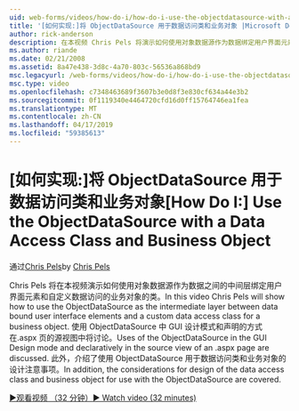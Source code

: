 ```yaml
---
uid: web-forms/videos/how-do-i/how-do-i-use-the-objectdatasource-with-a-data-access-class-and-business-object
title: '[如何实现:]将 ObjectDataSource 用于数据访问类和业务对象 |Microsoft Docs'
author: rick-anderson
description: 在本视频 Chris Pels 将演示如何使用对象数据源作为数据绑定用户界面元素和 acc.的自定义数据之间的中间层...
ms.author: riande
ms.date: 02/21/2008
ms.assetid: 8a47e438-3d8c-4a70-803c-56536a868bd9
msc.legacyurl: /web-forms/videos/how-do-i/how-do-i-use-the-objectdatasource-with-a-data-access-class-and-business-object
msc.type: video
ms.openlocfilehash: c7348463689f3607b3e0d8f3e830cf634a44e3b2
ms.sourcegitcommit: 0f1119340e4464720cfd16d0ff15764746ea1fea
ms.translationtype: MT
ms.contentlocale: zh-CN
ms.lasthandoff: 04/17/2019
ms.locfileid: "59385613"
---
```

# <a name="how-do-i-use-the-objectdatasource-with-a-data-access-class-and-business-object"></a><span data-ttu-id="99c73-103">[如何实现:]将 ObjectDataSource 用于数据访问类和业务对象</span><span class="sxs-lookup"><span data-stu-id="99c73-103">[How Do I:] Use the ObjectDataSource with a Data Access Class and Business Object</span></span>

<span data-ttu-id="99c73-104">通过[Chris Pels](https://twitter.com/chrispels)</span><span class="sxs-lookup"><span data-stu-id="99c73-104">by [Chris Pels](https://twitter.com/chrispels)</span></span>

<span data-ttu-id="99c73-105">Chris Pels 将在本视频演示如何使用对象数据源作为数据之间的中间层绑定用户界面元素和自定义数据访问的业务对象的类。</span><span class="sxs-lookup"><span data-stu-id="99c73-105">In this video Chris Pels will show how to use the ObjectDataSource as the intermediate layer between data bound user interface elements and a custom data access class for a business object.</span></span> <span data-ttu-id="99c73-106">使用 ObjectDataSource 中 GUI 设计模式和声明的方式在.aspx 页的源视图中将讨论。</span><span class="sxs-lookup"><span data-stu-id="99c73-106">Uses of the ObjectDataSource in the GUI Design mode and declaratively in the source view of an .aspx page are discussed.</span></span> <span data-ttu-id="99c73-107">此外，介绍了使用 ObjectDataSource 用于数据访问类和业务对象的设计注意事项。</span><span class="sxs-lookup"><span data-stu-id="99c73-107">In addition, the considerations for design of the data access class and business object for use with the ObjectDataSource are covered.</span></span>

[<span data-ttu-id="99c73-108">&#9654;观看视频 （32 分钟）</span><span class="sxs-lookup"><span data-stu-id="99c73-108">&#9654; Watch video (32 minutes)</span></span>](https://channel9.msdn.com/Blogs/ASP-NET-Site-Videos/how-do-i-use-the-objectdatasource-with-a-data-access-class-and-business-object)
